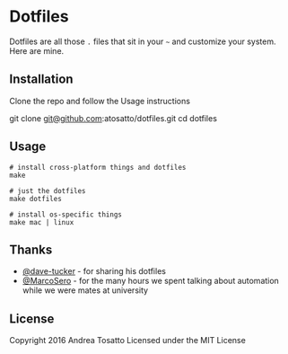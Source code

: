 # Dotfiles

Dotfiles are all those `.` files that sit in your `~` and customize your system.
Here are mine.

## Installation

Clone the repo and follow the Usage instructions

  git clone git@github.com:atosatto/dotfiles.git
  cd dotfiles

## Usage

    # install cross-platform things and dotfiles
    make

    # just the dotfiles
    make dotfiles

    # install os-specific things
    make mac | linux

## Thanks

- [@dave-tucker](https://github.com/dave-tucker/) - for sharing his dotfiles
- [@MarcoSero](https://github.com/MarcoSero) - for the many hours we spent talking about automation while we were mates at university

## License

Copyright 2016 Andrea Tosatto
Licensed under the MIT License
